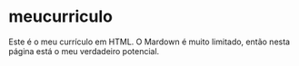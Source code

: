# meucurriculo
Este é o meu currículo em HTML. O Mardown é muito limitado, então nesta página está o meu verdadeiro potencial.
